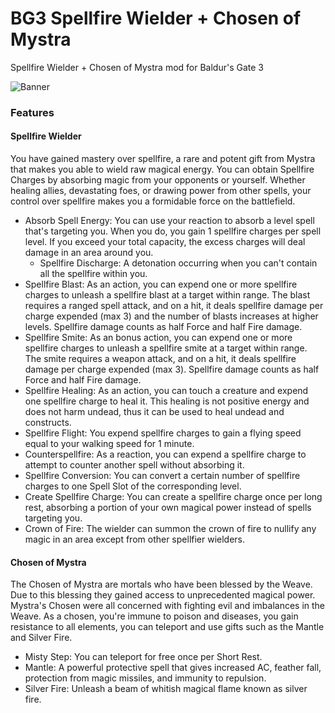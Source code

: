 # BG3 Spellfire Wielder + Chosen of Mystra
Spellfire Wielder + Chosen of Mystra mod for Baldur's Gate 3

![Banner](https://staticdelivery.nexusmods.com/mods/3474/images/12192/12192-1726399818-1914651412.png)

### Features

#### Spellfire Wielder

You have gained mastery over spellfire, a rare and potent gift from Mystra that makes you able to wield raw magical energy.  You can obtain Spellfire Charges by absorbing magic from your opponents or yourself.  Whether healing allies, devastating foes, or drawing power from other spells, your control over spellfire makes you a formidable force on the battlefield. 

- Absorb Spell Energy: You can use your reaction to absorb a level spell that's targeting you.  When you do, you gain 1 spellfire charges per spell level.  If you exceed your total capacity, the excess charges will deal damage in an area around you.
  - Spellfire Discharge: A detonation occurring when you can't contain all the spellfire within you. 
- Spellfire Blast: As an action, you can expend one or more spellfire charges to unleash a spellfire blast at a target within range. The blast requires a ranged spell attack, and on a hit, it deals spellfire damage per charge expended (max 3) and the number of blasts increases at higher levels.  Spellfire damage counts as half Force and half Fire damage.
- Spellfire Smite: As an bonus action, you can expend one or more spellfire charges to unleash a spellfire smite at a target within range. The smite requires a weapon attack, and on a hit, it deals spellfire damage per charge expended (max 3).  Spellfire damage counts as half Force and half Fire damage.
- Spellfire Healing: As an action, you can touch a creature and expend one spellfire charge to heal it.  This healing is not positive energy and does not harm undead, thus it can be used to heal undead and constructs.
- Spellfire Flight: You expend spellfire charges to gain a flying speed equal to your walking speed for 1 minute.
- Counterspellfire: As a reaction, you can expend a spellfire charge to attempt to counter another spell without absorbing it.
- Spellfire Conversion: You can convert a certain number of spellfire charges to one Spell Slot of the corresponding level.
- Create Spellfire Charge: You can create a spellfire charge once per long rest, absorbing a portion of your own magical power instead of spells targeting you.
- Crown of Fire: The wielder can summon the crown of fire to nullify any magic in an area except from other spellfier wielders.

#### Chosen of Mystra

The Chosen of Mystra are mortals who have been blessed by the Weave.  Due to this blessing they gained access to unprecedented magical power.  Mystra's Chosen were all concerned with fighting evil and imbalances in the Weave. As a chosen, you're immune to poison and diseases, you gain resistance to all elements, you can teleport and use gifts such as the Mantle and Silver Fire. 

- Misty Step: You can teleport for free once per Short Rest.
- Mantle: A powerful protective spell that gives increased AC, feather fall, protection from magic missiles, and immunity to repulsion.
- Silver Fire: Unleash a beam of whitish magical flame known as silver fire.
